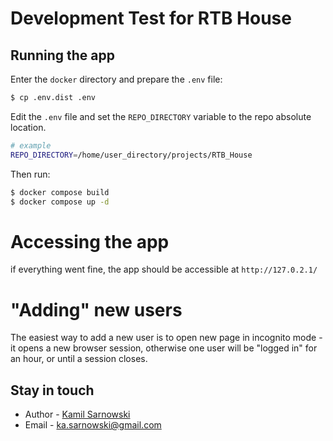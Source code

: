 Development Test for RTB House
===================

## Running the app

Enter the `docker` directory and prepare the `.env` file:
```bash
$ cp .env.dist .env
```
Edit the `.env` file and set the `REPO_DIRECTORY` variable to the repo absolute location.

```bash
# example
REPO_DIRECTORY=/home/user_directory/projects/RTB_House
```

Then run:

```bash
$ docker compose build
$ docker compose up -d
```

# Accessing the app
if everything went fine, the app should be accessible at `http://127.0.2.1/`

# "Adding" new users
The easiest way to add a new user is to open new page in incognito mode - it opens a new browser session, otherwise one user will be "logged in" for an hour, or until a session closes.

## Stay in touch

- Author - [Kamil Sarnowski](https://www.linkedin.com/in/kamil-sarnowski-developer/)
- Email - [ka.sarnowski@gmail.com](mailto:ka.sarnowski@gmail.com)
